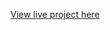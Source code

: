 [View live project here]([https://whiskey_drop_original/](https://whon1980-dl.github.io/whiskey_drop_original/))
